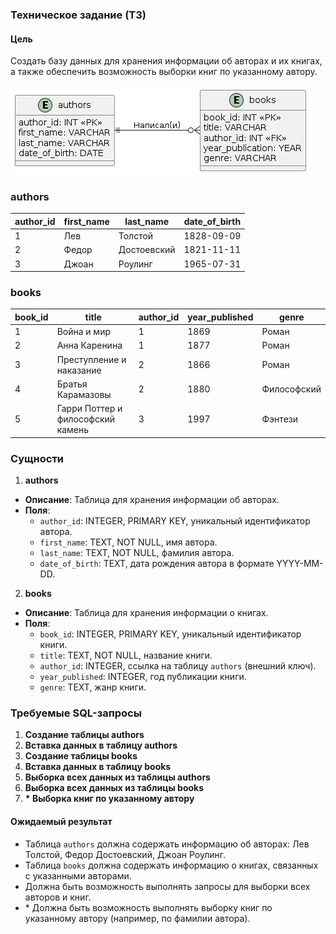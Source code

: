 ### Техническое задание (ТЗ)

#### Цель
Создать базу данных для хранения информации об авторах и их книгах, а также обеспечить возможность выборки книг по указанному автору.

![](./uml-bookshelf.png)

### authors

| author_id | first_name | last_name   | date_of_birth |
|-----------|------------|-------------|---------------|
| 1         | Лев        | Толстой     | 1828-09-09    |
| 2         | Федор      | Достоевский | 1821-11-11    |
| 3         | Джоан      | Роулинг     | 1965-07-31    |

### books
| book_id | title                             | author_id | year_published | genre         |
|---------|-----------------------------------|-----------|----------------|---------------|
| 1       | Война и мир                       | 1         | 1869           | Роман         |
| 2       | Анна Каренина                     | 1         | 1877           | Роман         |
| 3       | Преступление и наказание          | 2         | 1866           | Роман         |
| 4       | Братья Карамазовы                 | 2         | 1880           | Философский   |
| 5       | Гарри Поттер и философский камень | 3         | 1997           | Фэнтези       |


### Сущности

1. **authors**
- **Описание**: Таблица для хранения информации об авторах.
- **Поля**:
    - `author_id`: INTEGER, PRIMARY KEY, уникальный идентификатор автора.
    - `first_name`: TEXT, NOT NULL, имя автора.
    - `last_name`: TEXT, NOT NULL, фамилия автора.
    - `date_of_birth`: TEXT, дата рождения автора в формате YYYY-MM-DD.

2. **books**
- **Описание**: Таблица для хранения информации о книгах.
- **Поля**:
    - `book_id`: INTEGER, PRIMARY KEY, уникальный идентификатор книги.
    - `title`: TEXT, NOT NULL, название книги.
    - `author_id`: INTEGER, ссылка на таблицу `authors` (внешний ключ).
    - `year_published`: INTEGER, год публикации книги.
    - `genre`: TEXT, жанр книги.

### Требуемые SQL-запросы

1. **Создание таблицы authors**
2. **Вставка данных в таблицу authors**
3. **Создание таблицы books**
4. **Вставка данных в таблицу books**
5. **Выборка всех данных из таблицы authors**
6. **Выборка всех данных из таблицы books**
7. **\* Выборка книг по указанному автору**

#### Ожидаемый результат
- Таблица `authors` должна содержать информацию об авторах: Лев Толстой, Федор Достоевский, Джоан Роулинг.
- Таблица `books` должна содержать информацию о книгах, связанных с указанными авторами.
- Должна быть возможность выполнять запросы для выборки всех авторов и книг.
- \* Должна быть возможность выполнять выборку книг по указанному автору (например, по фамилии автора).
